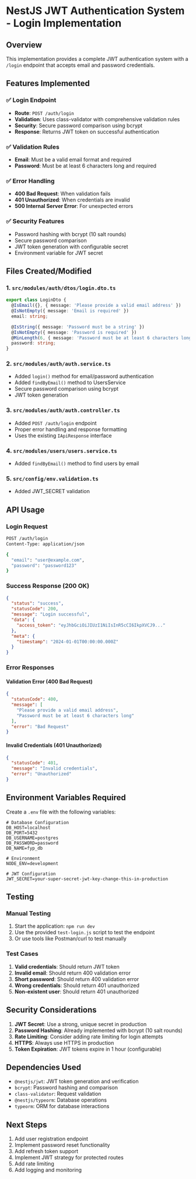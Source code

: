 # NestJS JWT Authentication System - Login Implementation

## Overview

This implementation provides a complete JWT authentication system with a `/login` endpoint that accepts email and password credentials.

## Features Implemented

### ✅ Login Endpoint

- **Route**: `POST /auth/login`
- **Validation**: Uses class-validator with comprehensive validation rules
- **Security**: Secure password comparison using bcrypt
- **Response**: Returns JWT token on successful authentication

### ✅ Validation Rules

- **Email**: Must be a valid email format and required
- **Password**: Must be at least 6 characters long and required

### ✅ Error Handling

- **400 Bad Request**: When validation fails
- **401 Unauthorized**: When credentials are invalid
- **500 Internal Server Error**: For unexpected errors

### ✅ Security Features

- Password hashing with bcrypt (10 salt rounds)
- Secure password comparison
- JWT token generation with configurable secret
- Environment variable for JWT secret

## Files Created/Modified

### 1. `src/modules/auth/dtos/login.dto.ts`

```typescript
export class LoginDto {
  @IsEmail({}, { message: 'Please provide a valid email address' })
  @IsNotEmpty({ message: 'Email is required' })
  email: string;

  @IsString({ message: 'Password must be a string' })
  @IsNotEmpty({ message: 'Password is required' })
  @MinLength(6, { message: 'Password must be at least 6 characters long' })
  password: string;
}
```

### 2. `src/modules/auth/auth.service.ts`

- Added `login()` method for email/password authentication
- Added `findByEmail()` method to UsersService
- Secure password comparison using bcrypt
- JWT token generation

### 3. `src/modules/auth/auth.controller.ts`

- Added `POST /auth/login` endpoint
- Proper error handling and response formatting
- Uses the existing `IApiResponse` interface

### 4. `src/modules/users/users.service.ts`

- Added `findByEmail()` method to find users by email

### 5. `src/config/env.validation.ts`

- Added JWT_SECRET validation

## API Usage

### Login Request

```bash
POST /auth/login
Content-Type: application/json

{
  "email": "user@example.com",
  "password": "password123"
}
```

### Success Response (200 OK)

```json
{
  "status": "success",
  "statusCode": 200,
  "message": "Login successful",
  "data": {
    "access_token": "eyJhbGciOiJIUzI1NiIsInR5cCI6IkpXVCJ9..."
  },
  "meta": {
    "timestamp": "2024-01-01T00:00:00.000Z"
  }
}
```

### Error Responses

#### Validation Error (400 Bad Request)

```json
{
  "statusCode": 400,
  "message": [
    "Please provide a valid email address",
    "Password must be at least 6 characters long"
  ],
  "error": "Bad Request"
}
```

#### Invalid Credentials (401 Unauthorized)

```json
{
  "statusCode": 401,
  "message": "Invalid credentials",
  "error": "Unauthorized"
}
```

## Environment Variables Required

Create a `.env` file with the following variables:

```env
# Database Configuration
DB_HOST=localhost
DB_PORT=5432
DB_USERNAME=postgres
DB_PASSWORD=password
DB_NAME=fyp_db

# Environment
NODE_ENV=development

# JWT Configuration
JWT_SECRET=your-super-secret-jwt-key-change-this-in-production
```

## Testing

### Manual Testing

1. Start the application: `npm run dev`
2. Use the provided `test-login.js` script to test the endpoint
3. Or use tools like Postman/curl to test manually

### Test Cases

1. **Valid credentials**: Should return JWT token
2. **Invalid email**: Should return 400 validation error
3. **Short password**: Should return 400 validation error
4. **Wrong credentials**: Should return 401 unauthorized
5. **Non-existent user**: Should return 401 unauthorized

## Security Considerations

1. **JWT Secret**: Use a strong, unique secret in production
2. **Password Hashing**: Already implemented with bcrypt (10 salt rounds)
3. **Rate Limiting**: Consider adding rate limiting for login attempts
4. **HTTPS**: Always use HTTPS in production
5. **Token Expiration**: JWT tokens expire in 1 hour (configurable)

## Dependencies Used

- `@nestjs/jwt`: JWT token generation and verification
- `bcrypt`: Password hashing and comparison
- `class-validator`: Request validation
- `@nestjs/typeorm`: Database operations
- `typeorm`: ORM for database interactions

## Next Steps

1. Add user registration endpoint
2. Implement password reset functionality
3. Add refresh token support
4. Implement JWT strategy for protected routes
5. Add rate limiting
6. Add logging and monitoring
